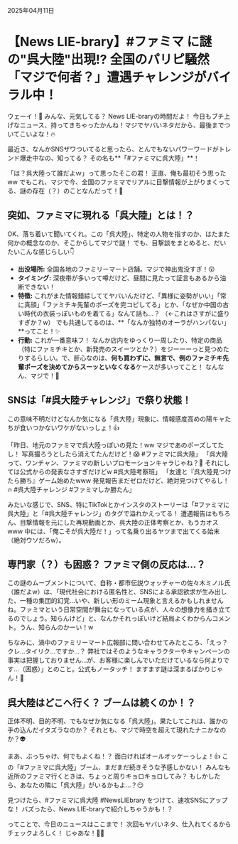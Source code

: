 2025年04月11日

# 【News LIE-brary】#ファミマ に謎の"呉大陸"出現!? 全国のパリピ騒然「マジで何者？」遭遇チャレンジがバイラル中！

ウェーイ！🤘 みんな、元気してる？ News LIE-braryの時間だよ！ 今日もブチ上げなニュース、持ってきちゃったかんね！マジでヤバいネタだから、最後までついてこいよな！🔥

最近さ、なんかSNSザワついてると思ったら、とんでもないパワーワードがトレンド爆走中なの、知ってる？ その名も**「#ファミマに呉大陸」**！

「は？呉大陸って誰だよｗ」って思ったそこの君！ 正直、俺も最初そう思ったww でもこれ、マジで今、全国のファミマでリアルに目撃情報が上がりまくってる、謎の存在（？）のことなんだって！👀

## 突如、ファミマに現れる「呉大陸」とは！？

OK、落ち着いて聞いてくれ。この「呉大陸」、特定の人物を指すのか、はたまた何かの概念なのか、そこからしてマジで謎！ でも、目撃談をまとめると、だいたいこんな感じらしい👇

*   **出没場所:** 全国各地のファミリーマート店舗。マジで神出鬼没すぎ！😲
*   **タイミング:** 深夜帯が多いって噂だけど、昼間に見たって証言もあるから油断できない！
*   **特徴:** これがまた情報錯綜しててヤバいんだけど、「異様に姿勢がいい」「常に真顔」「ファミチキ先輩のポーズを完コピしてる」とか、「なぜか中国の古い時代の衣装っぽいものを着てる」なんて話も…？ （←これはさすがに盛りすぎか？w） でも共通してるのは、**「なんか独特のオーラがハンパない」**ってこと！✨
*   **行動:** これが一番意味フ！ なんか店内をゆっくり一周したり、特定の商品（特にファミチキとか、新発売のスイーツとか？）をジーーーっと見つめたりするらしい。で、肝心なのは、**何も買わずに、無言で、例のファミチキ先輩ポーズを決めてからスーッといなくなる**ケースが多いってこと！ なんなん、マジで！🤣

## SNSは「#呉大陸チャレンジ」で祭り状態！

この意味不明だけどなんか気になる「呉大陸」現象に、情報感度高めの陽キャたちが食いつかないワケがないっしょ！👍

「昨日、地元のファミマで呉大陸っぽいの見た！ww マジであのポーズしてたし！ 写真撮ろうとしたら消えてたんだけど！😱 #ファミマに呉大陸」
「呉大陸って、ワンチャン、ファミマの新しいプロモーションキャラじゃね？🤔 それにしては公式からの発表なさすぎだけどw #呉大陸考察班」
「友達と『呉大陸見つけたら勝ち』ゲーム始めたwww 発見報告まだゼロだけど、絶対見つけてやるし！🔥 #呉大陸チャレンジ #ファミマしか勝たん」

みたいな感じで、SNS、特にTikTokとかインスタのストーリーは「#ファミマに呉大陸」と「#呉大陸チャレンジ」のタグで溢れかえってる！ 遭遇報告はもちろん、目撃情報を元にした再現動画とか、呉大陸の正体考察とか、もうカオスwww 中には、「俺こそが呉大陸だ！」って名乗り出るヤツまで出てくる始末（絶対ウソだろw）。

## 専門家（？）も困惑？ ファミマ側の反応は…？

この謎のムーブメントについて、自称・都市伝説ウォッチャーの佐々木ミノル氏（誰だよw）は、「現代社会における匿名性と、SNSによる承認欲求が生み出した、一種の集団的幻覚…いや、新しい形のミーム現象と言えるかもしれませんね。ファミマという日常空間が舞台になっている点が、人々の想像力を掻き立てるのでしょう。知らんけど」と、なんかそれっぽいけど結局よくわからんコメント。うん、知らんのかーい！w

ちなみに、渦中のファミリーマート広報部に問い合わせてみたところ、「えっ？ クレ…タイリク…ですか…？ 弊社ではそのようなキャラクターやキャンペーンの事実は把握しておりません…が、お客様に楽しんでいただけているなら何よりです…（困惑）」とのこと。公式もノータッチ！ ますます謎は深まるばかりじゃん！🤯

## 呉大陸はどこへ行く？ ブームは続くのか！？

正体不明、目的不明、でもなぜか気になる「呉大陸」。果たしてこれは、誰かの手の込んだイタズラなのか？ それとも、マジで時空を超えて現れたナニかなのか？👽

まあ、ぶっちゃけ、何でもよくね！？ 面白ければオールオッケーっしょ！👍 この「#ファミマに呉大陸」ブーム、まだまだ続きそうな予感しかない！ みんなも近所のファミマ行くときは、ちょっと周りキョロキョロしてみ？ もしかしたら、あなたの隣に「呉大陸」がいるかもよ…？😏

見つけたら、#ファミマに呉大陸 #NewsLIEbrary をつけて、速攻SNSにアップな！ バズったら、News LIE-braryで紹介しちゃうかも！？

ってことで、今日のニュースはここまで！ 次回もヤバいネタ、仕入れてくるからチェックよろしく！ じゃあな！👋😎